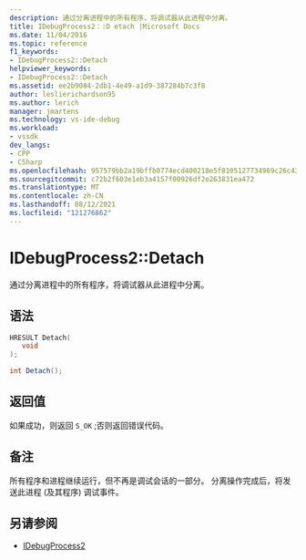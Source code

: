 ```yaml
---
description: 通过分离进程中的所有程序，将调试器从此进程中分离。
title: IDebugProcess2：:D etach |Microsoft Docs
ms.date: 11/04/2016
ms.topic: reference
f1_keywords:
- IDebugProcess2::Detach
helpviewer_keywords:
- IDebugProcess2::Detach
ms.assetid: ee2b9084-2db1-4e49-a1d9-387284b7c3f8
author: leslierichardson95
ms.author: lerich
manager: jmartens
ms.technology: vs-ide-debug
ms.workload:
- vssdk
dev_langs:
- CPP
- CSharp
ms.openlocfilehash: 957579bb2a19bffb0774ecd400218e5f8105127734969c26c43772dbea743bdc
ms.sourcegitcommit: c72b2f603e1eb3a4157f00926df2e263831ea472
ms.translationtype: MT
ms.contentlocale: zh-CN
ms.lasthandoff: 08/12/2021
ms.locfileid: "121276862"
---
```

# <a name="idebugprocess2detach"></a>IDebugProcess2::Detach
通过分离进程中的所有程序，将调试器从此进程中分离。

## <a name="syntax"></a>语法

```cpp
HRESULT Detach( 
   void 
);
```

```csharp
int Detach();
```

## <a name="return-value"></a>返回值
 如果成功，则返回 `S_OK` ;否则返回错误代码。

## <a name="remarks"></a>备注
 所有程序和进程继续运行，但不再是调试会话的一部分。 分离操作完成后，将发送此进程 (及其程序) 调试事件。

## <a name="see-also"></a>另请参阅
- [IDebugProcess2](../../../extensibility/debugger/reference/idebugprocess2.md)
